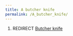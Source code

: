 ```yaml
---
title: A butcher knife
permalink: /A_butcher_knife/
---
```


1.  REDIRECT [Butcher knife](Butcher_knife "wikilink")